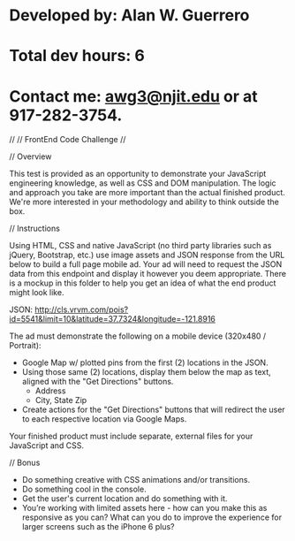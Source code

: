 # Developed by: Alan W. Guerrero
# Total dev hours: 6
# Contact me: awg3@njit.edu or at 917-282-3754.

//
// FrontEnd Code Challenge
//


// Overview

This test is provided as an opportunity to demonstrate your JavaScript engineering knowledge, as well as CSS and DOM manipulation.  The logic and approach you take are more important than the actual finished product.  We're more interested in your methodology and ability to think outside the box.


// Instructions

Using HTML, CSS and native JavaScript (no third party libraries such as jQuery, Bootstrap, etc.) use image assets and JSON response from the URL below to build a full page mobile ad. Your ad will need to request the JSON data from this endpoint and display it however you deem appropriate. There is a mockup in this folder to help you get an idea of what the end product might look like.

JSON: http://cls.vrvm.com/pois?id=5541&limit=10&latitude=37.7324&longitude=-121.8916

The ad must demonstrate the following on a mobile device (320x480 / Portrait):

  - Google Map w/ plotted pins from the first (2) locations in the JSON.
  - Using those same (2) locations, display them below the map as text, aligned with the "Get Directions" buttons.
      - Address
      - City, State Zip
  - Create actions for the "Get Directions" buttons that will redirect the user to each respective location via Google Maps.

Your finished product must include separate, external files for your JavaScript and CSS.


// Bonus

  - Do something creative with CSS animations and/or transitions.
  - Do something cool in the console.
  - Get the user's current location and do something with it.
  - You’re working with limited assets here - how can you make this as responsive as you can? What can you do to improve the experience for larger screens such as the iPhone 6 plus?

